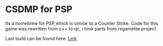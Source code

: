 # CSDMP for PSP
Its a homebrew for PSP,which is similar to a Counter Strike.
Code for this game was rewritten from c++ to qc, i took parts from regamelite project.

Last build can be found here: [Link](https://www.dropbox.com/s/979tm7les1regej/CSDM%200.55.rar?dl=0)  

